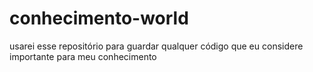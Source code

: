 # conhecimento-world
usarei esse repositório para guardar qualquer código que eu considere importante para meu conhecimento
